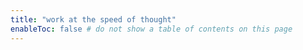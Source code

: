 ```yaml
---
title: "work at the speed of thought"
enableToc: false # do not show a table of contents on this page
---
```

